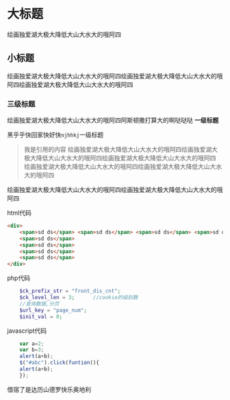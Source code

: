 # 大标题
绘画独爱湖大极大降低大山大水大的哦阿四
## 小标题
绘画独爱湖大极大降低大山大水大的哦阿四绘画独爱湖大极大降低大山大水大的哦阿四绘画独爱湖大极大降低大山大水大的哦阿四

### 三级标题
绘画独爱湖大极大降低大山大水大的哦阿四阿斯顿撒打算大的啊哒哒哒
**一级标题**

黑乎乎快回家快好快`njhhkj`一级标题
>我是引用的内容
绘画独爱湖大极大降低大山大水大的哦阿四绘画独爱湖大极大降低大山大水大的哦阿四绘画独爱湖大极大降低大山大水大的哦阿四
绘画独爱湖大极大降低大山大水大的哦阿四绘画独爱湖大极大降低大山大水大的哦阿四


绘画独爱湖大极大降低大山大水大的哦阿四绘画独爱湖大极大降低大山大水大的哦阿四


html代码
```html
<div>
    <span>sd ds</span> <span>sd ds</span> <span>sd ds</span> <span>sd ds</span> <span>sd ds<span> <span>sd ds</span> <span>sd ds</span> <span>sd ds</span> <span>sd ds</span> <span>sd ds</span> <span>sd ds</span> <span>sd ds</span> <span>sd ds</span> <span>sd ds</span> <span>sd ds</span> <span>sd ds</span> <span>sd ds</span> <span>sd ds</span>  
    <span>sd ds</span> 
    <span>sd ds</span> 
    <span>sd ds</span> 
    <span>sd ds</span> 
</div>
```
php代码
```php
    $ck_prefix_str = "front_dis_cnt";
    $ck_level_len = 3;      //cookie的级别数
    //查询数据,分页
    $url_key = "page_num";
    $init_val = 0;
```

javascript代码
```javascript
    var a=2;
    var b=3;
    alert(a+b);
    $("#abc").click(funtion(){
    alert(a+b);
    });
```


借宿了是达历山德罗快乐奥地利
